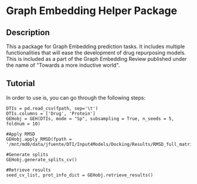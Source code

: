 # Graph Embedding Helper Package

## Description
This a package for Graph Embedding prediction tasks. It includes multiple functionalities that will ease the development of drug repurposing models. This is included as a part of the Graph Embedding Review published under the name of "Towards a more inductive world".

## Tutorial
In order to use is, you can go through the following steps:

    DTIs = pd.read_csv(fpath, sep='\t') 
    DTIs.columns = ['Drug', 'Protein']
    GEHobj = GEH(DTIs, mode = "Sp", subsampling = True, n_seeds = 5, foldnum = 10)

    #Apply RMSD
    GEHobj.apply_RMSD(fpath = '/mnt/md0/data/jfuente/DTI/Input4Models/Docking/Results/RMSD_full_matrix.pkl')

    #Generate splits
    GEHobj.generate_splits_cv()

    #Retrieve results
    seed_cv_list, prot_info_dict = GEHobj.retrieve_results()
